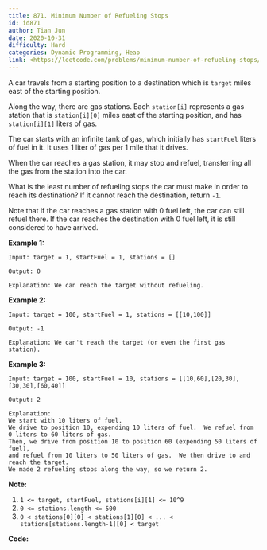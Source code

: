 ```yaml
---
title: 871. Minimum Number of Refueling Stops
id: id871
author: Tian Jun
date: 2020-10-31
difficulty: Hard
categories: Dynamic Programming, Heap
link: <https://leetcode.com/problems/minimum-number-of-refueling-stops/description/>
---
```


A car travels from a starting position to a destination which is `target`
miles east of the starting position.

Along the way, there are gas stations.  Each `station[i]` represents a gas
station that is `station[i][0]` miles east of the starting position, and has
`station[i][1]` liters of gas.

The car starts with an infinite tank of gas, which initially has `startFuel`
liters of fuel in it.  It uses 1 liter of gas per 1 mile that it drives.

When the car reaches a gas station, it may stop and refuel, transferring all
the gas from the station into the car.

What is the least number of refueling stops the car must make in order to
reach its destination?  If it cannot reach the destination, return `-1`.

Note that if the car reaches a gas station with 0 fuel left, the car can still
refuel there.  If the car reaches the destination with 0 fuel left, it is
still considered to have arrived.



**Example 1:**
            
	Input: target = 1, startFuel = 1, stations = []    
	Output: 0    
	Explanation: We can reach the target without refueling.    

**Example 2:**
            
	Input: target = 100, startFuel = 1, stations = [[10,100]]    
	Output: -1    
	Explanation: We can't reach the target (or even the first gas station).    

**Example 3:**
            
	Input: target = 100, startFuel = 10, stations = [[10,60],[20,30],[30,30],[60,40]]    
	Output: 2    
	Explanation:    We start with 10 liters of fuel.    We drive to position 10, expending 10 liters of fuel.  We refuel from 0 liters to 60 liters of gas.    Then, we drive from position 10 to position 60 (expending 50 liters of fuel),    and refuel from 10 liters to 50 liters of gas.  We then drive to and reach the target.    We made 2 refueling stops along the way, so we return 2.    



**Note:**

  1. `1 <= target, startFuel, stations[i][1] <= 10^9`
  2. `0 <= stations.length <= 500`
  3. `0 < stations[0][0] < stations[1][0] < ... < stations[stations.length-1][0] < target`


**Code:**

